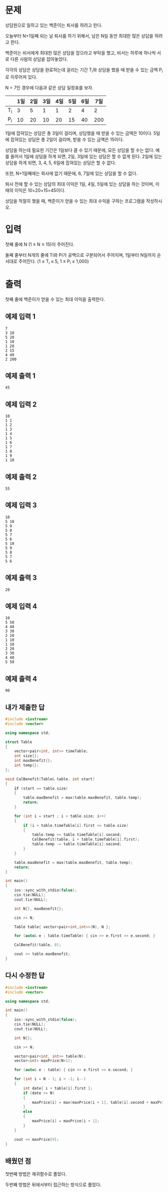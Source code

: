 문제
===============
상담원으로 일하고 있는 백준이는 퇴사를 하려고 한다.

오늘부터 N+1일째 되는 날 퇴사를 하기 위해서, 남은 N일 동안 최대한 많은 상담을 하려고 한다.

백준이는 비서에게 최대한 많은 상담을 잡으라고 부탁을 했고, 비서는 하루에 하나씩 서로 다른 사람의 상담을 잡아놓았다.

각각의 상담은 상담을 완료하는데 걸리는 기간 T<sub>i</sub>와 상담을 했을 때 받을 수 있는 금액 P<sub>i</sub>로 이루어져 있다.

N = 7인 경우에 다음과 같은 상담 일정표를 보자.

| 	|1일|	2일|	3일|	4일|	5일|	6일|	7일|
|---|---|---|---|---|---|---|---|
|T<sub>i</sub>|	3|	5|	1	|1	|2	|4	|2|
|P<sub>i</sub>|	10|	20|	10|	20|	15|	40|	200|

1일에 잡혀있는 상담은 총 3일이 걸리며, 상담했을 때 받을 수 있는 금액은 10이다. 5일에 잡혀있는 상담은 총 2일이 걸리며, 받을 수 있는 금액은 15이다.

상담을 하는데 필요한 기간은 1일보다 클 수 있기 때문에, 모든 상담을 할 수는 없다. 예를 들어서 1일에 상담을 하게 되면, 2일, 3일에 있는 상담은 할 수 없게 된다. 2일에 있는 상담을 하게 되면, 3, 4, 5, 6일에 잡혀있는 상담은 할 수 없다.

또한, N+1일째에는 회사에 없기 때문에, 6, 7일에 있는 상담을 할 수 없다.

퇴사 전에 할 수 있는 상담의 최대 이익은 1일, 4일, 5일에 있는 상담을 하는 것이며, 이때의 이익은 10+20+15=45이다.

상담을 적절히 했을 때, 백준이가 얻을 수 있는 최대 수익을 구하는 프로그램을 작성하시오.

입력
=============
첫째 줄에 N (1 ≤ N ≤ 15)이 주어진다.

둘째 줄부터 N개의 줄에 Ti와 Pi가 공백으로 구분되어서 주어지며, 1일부터 N일까지 순서대로 주어진다. (1 ≤ T<sub>i</sub> ≤ 5, 1 ≤ P<sub>i</sub> ≤ 1,000)

출력
==========
첫째 줄에 백준이가 얻을 수 있는 최대 이익을 출력한다.

예제 입력 1 
---------------
```
7
3 10
5 20
1 10
1 20
2 15
4 40
2 200
```
예제 출력 1 
----------
```
45
```
예제 입력 2 
-------------
```
10
1 1
1 2
1 3
1 4
1 5
1 6
1 7
1 8
1 9
1 10
```
예제 출력 2 
----------
```
55
```
예제 입력 3 
-----------
```
10
5 10
5 9
5 8
5 7
5 6
5 10
5 9
5 8
5 7
5 6
```
예제 출력 3 
----------
```
20
```
예제 입력 4 
----------
```
10
5 50
4 40
3 30
2 20
1 10
1 10
2 20
3 30
4 40
5 50
```
예제 출력 4 
------------
```
90
```

내가 제출한 답
---------
```cpp
#include <iostream>
#include <vector>

using namespace std;

struct Table
{
	vector<pair<int, int>> timeTable;
	int size{};
	int maxBenefit{};
	int temp{};
};

void CalBenefit(Table& table, int start)
{
	if (start == table.size)
	{
		table.maxBenefit = max(table.maxBenefit, table.temp);
		return;
	}

	for (int i = start ; i < table.size; i++)
	{
		if (i + table.timeTable[i].first <= table.size)
		{
			table.temp += table.timeTable[i].second;
			CalBenefit(table, i + table.timeTable[i].first);
			table.temp -= table.timeTable[i].second;
		}
	}

	table.maxBenefit = max(table.maxBenefit, table.temp);
	return;
}

int main()
{
	ios::sync_with_stdio(false);
	cin.tie(NULL);
	cout.tie(NULL);

	int N{}, maxBenefit{};

	cin >> N;

	Table table{ vector<pair<int,int>>(N), N };

	for (auto& e : table.timeTable) { cin >> e.first >> e.second; }

	CalBenefit(table, 0);

	cout << table.maxBenefit;
}
```

다시 수정한 답
----------
```cpp
#include <iostream>
#include <vector>

using namespace std;

int main()
{
	ios::sync_with_stdio(false);
	cin.tie(NULL);
	cout.tie(NULL);

	int N{};

	cin >> N;

	vector<pair<int, int>> table(N);
	vector<int> maxPrice(N+1);

	for (auto& e : table) { cin >> e.first >> e.second; }

	for (int i = N - 1; i > -1; i--)
	{
		int date{ i + table[i].first };
		if (date <= N)
		{
			maxPrice[i] = max(maxPrice[i + 1], table[i].second + maxPrice[date]);
		}
		else
		{
			maxPrice[i] = maxPrice[i + 1];
		}
	}

	cout << maxPrice[0];
}
```

배웠던 점
------------

첫번째 방법은 재귀함수로 풀었다.

두번째 방법은 뒤에서부터 접근하는 방식으로 풀었다.
